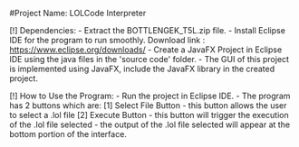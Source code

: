 #Project Name: LOLCode Interpreter

[!] Dependencies: 
	- Extract the BOTTLENGEK_T5L.zip file.
	- Install Eclipse IDE for the program to run smoothly. 
	  Download link : https://www.eclipse.org/downloads/
	- Create a JavaFX Project in Eclipse IDE using the java files in the 'source code' folder.
	- The GUI of this project is implemented using JavaFX, include the JavaFX library in the created project.

[!] How to Use the Program:
	- Run the project in Eclipse IDE.
	- The program has 2 buttons which are:
		[1] Select File Button
			- this button allows the user to select a .lol file
		[2] Execute Button
			- this button will trigger the execution of the .lol file selected
			- the output of the .lol file selected will appear at the bottom portion of the interface.